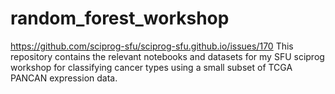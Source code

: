 # random_forest_workshop
https://github.com/sciprog-sfu/sciprog-sfu.github.io/issues/170
This repository contains the relevant notebooks and datasets for my SFU sciprog workshop for classifying cancer types using a small subset of TCGA PANCAN expression data.
